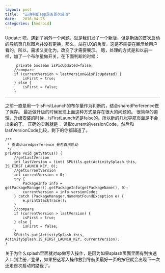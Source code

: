 ```yaml
---
layout: post
title:  "正确判断app是否首次启动"
date:   2016-04-25 
categories: [Android]
---
```



Update:
    嗯，遇到了另外一个问题，就是我们发了一个新版，但是新版的首次启动的导航页几张图片并没有更换，那么，站在UX的角度，这是不需要在展示给用户看的，所以，需求又变化为，改变了才需要展示。
    嗯，处理的方式是和以前一样，加了一个布尔量做开关，在下面判断的时候：

         private boolean isPicUpdated=false;
        //compare
        if (currentVersion > lastVersion&&isPicUpdated) {
            isFirst = true;
        } else {
            isFirst = false;
        }

----
  之前一直是用一个isFirstLaunch的布尔量作为判断的，结合sharedPerference做了保存。
最近做升级的时候发现上面这种方式是存在很大的问题的。
很简单的道理，升级安装的时候，isFirstLaunch还是false的。所以新的几张导航页面是不会出来的了。
正确的实践就是：
读取current的versionCode，然后和lastVersionCode比较，剩下的你都知道了。
  
    /**
     * 查询sharedperference 是否首次启动
     */
    private void getStatus() {
        //getLastVersion
        int lastVersion = (int) SPUtils.get(ActivitySplash.this, IS_FIRST_LAUNCH_KEY, 0);
        //getCurrentVersion
        int currentVersion = 0;
        try {
            PackageInfo info = getPackageManager().getPackageInfo(getPackageName(), 0);
            currentVersion = info.versionCode;
        } catch (PackageManager.NameNotFoundException e) {
            e.printStackTrace();
        }
        //compare
        if (currentVersion > lastVersion) {
            isFirst = true;
        } else {
            isFirst = false;
        }
        SPUtils.put(ActivitySplash.this, ActivitySplash.IS_FIRST_LAUNCH_KEY, currentVersion);
    }

关于为什么splash里面就对sp做写入操作，是因为如果splash页面里面有到快速入口到注册／登录，如果把这写入操作放到导航页最好一页的按钮就会出现下一次还走首次启动的路径了。